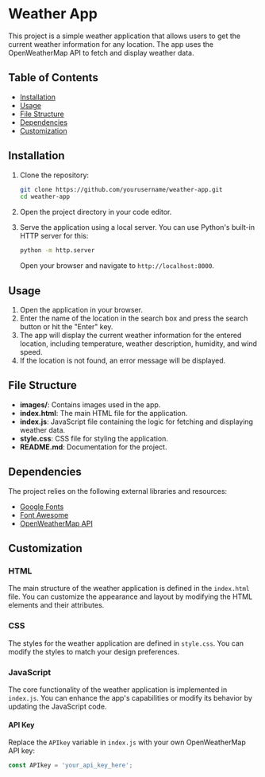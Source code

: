 # Weather App

This project is a simple weather application that allows users to get the current weather information for any location. The app uses the OpenWeatherMap API to fetch and display weather data.

## Table of Contents

- [Installation](#installation)
- [Usage](#usage)
- [File Structure](#file-structure)
- [Dependencies](#dependencies)
- [Customization](#customization)

## Installation

1. Clone the repository:
    ```sh
    git clone https://github.com/yourusername/weather-app.git
    cd weather-app
    ```

2. Open the project directory in your code editor.

3. Serve the application using a local server. You can use Python's built-in HTTP server for this:
    ```sh
    python -m http.server
    ```
   Open your browser and navigate to `http://localhost:8000`.

## Usage

1. Open the application in your browser.
2. Enter the name of the location in the search box and press the search button or hit the "Enter" key.
3. The app will display the current weather information for the entered location, including temperature, weather description, humidity, and wind speed.
4. If the location is not found, an error message will be displayed.

## File Structure

- **images/**: Contains images used in the app.
- **index.html**: The main HTML file for the application.
- **index.js**: JavaScript file containing the logic for fetching and displaying weather data.
- **style.css**: CSS file for styling the application.
- **README.md**: Documentation for the project.

## Dependencies

The project relies on the following external libraries and resources:

- [Google Fonts](https://fonts.googleapis.com/css2?family=Poppins:wght@300;400;500;600;700;800;900&family=Roboto:wght@300;400;500;700;900&display=swap)
- [Font Awesome](http://kit.fontawesome.com/7c8801c017.js)
- [OpenWeatherMap API](https://openweathermap.org/api)

## Customization

### HTML

The main structure of the weather application is defined in the `index.html` file. You can customize the appearance and layout by modifying the HTML elements and their attributes.

### CSS

The styles for the weather application are defined in `style.css`. You can modify the styles to match your design preferences.

### JavaScript

The core functionality of the weather application is implemented in `index.js`. You can enhance the app's capabilities or modify its behavior by updating the JavaScript code.

#### API Key

Replace the `APIkey` variable in `index.js` with your own OpenWeatherMap API key:

```javascript
const APIkey = 'your_api_key_here';

